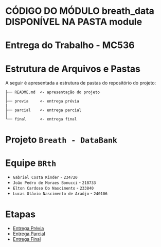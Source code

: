 # CÓDIGO DO MÓDULO breath_data DISPONÍVEL NA PASTA module

# Entrega do Trabalho - MC536

# Estrutura de Arquivos e Pastas

A seguir é apresentada a estrutura de pastas do repositório do projeto:

~~~
├── README.md  <- apresentação do projeto
│
├── previa     <- entrega prévia
|
├── parcial    <- entrega parcial
│
└── final      <- entrega final
~~~

# Projeto `Breath - DataBank`

# Equipe `BRth`
* `Gabriel Costa Kinder` - `234720`
* `João Pedro de Moraes Bonucci` - `218733`
* `Elton Cardoso Do Nascimento` - `233840`
* `Lucas Otávio Nascimento de Araújo` - `240106`

# Etapas

* [Entrega Prévia](previa/)
* [Entrega Parcial](parcial/)
* [Entrega Final](final/)
